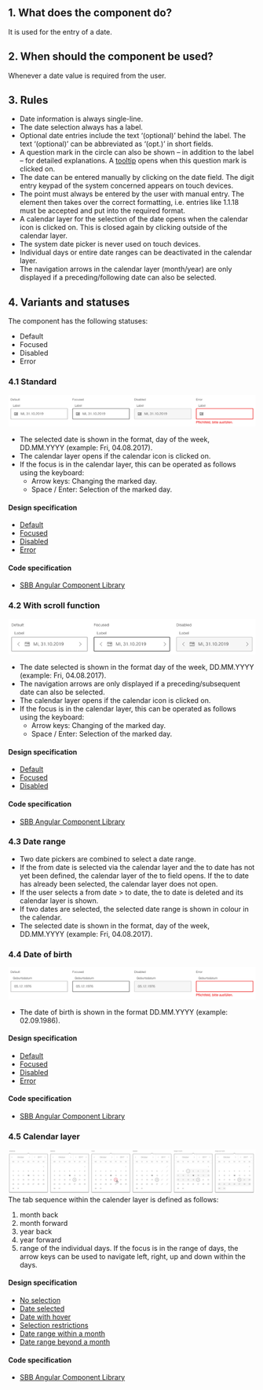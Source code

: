 ## 1. What does the component do?
It is used for the entry of a date.

## 2. When should the component be used?
Whenever a date value is required from the user.

## 3. Rules
* Date information is always single-line.
* The date selection always has a label.
* Optional date entries include the text ‘(optional)’ behind the label. The text ‘(optional)’ can be abbreviated as ‘(opt.)’ in short fields.
* A question mark in the circle can also be shown – in addition to the label – for detailed explanations. A [tooltip](https://digital.sbb.ch/en/websites/components/tooltip) opens when this question mark is clicked on.
* The date can be entered manually by clicking on the date field. The digit entry keypad of the system concerned appears on touch devices.
* The point must always be entered by the user with manual entry. The element then takes over the correct formatting, i.e. entries like 1.1.18 must be accepted and put into the required format.
* A calendar layer for the selection of the date opens when the calendar icon is clicked on. This is closed again by clicking outside of the calendar layer.
* The system date picker is never used on touch devices.
* Individual days or entire date ranges can be deactivated in the calendar layer.
* The navigation arrows in the calendar layer (month/year) are only displayed if a preceding/following date can also be selected.

## 4. Variants and statuses
The component has the following statuses: 
* Default
* Focused
* Disabled
* Error

### 4.1 Standard
![Image of the datepicker component in the standard variant](https://raw.githubusercontent.com/sbb-design-systems/design-system-website-documentation/master/documentation/components/datepicker/images/datepicker_default.png 'class: image')
* The selected date is shown in the format, day of the week, DD.MM.YYYY (example: Fri, 04.08.2017).
* The calendar layer opens if the calendar icon is clicked on.
* If the focus is in the calendar layer, this can be operated as follows using the keyboard:
    * Arrow keys: Changing the marked day.
    * Space / Enter: Selection of the marked day.

#### Design specification
* [Default](https://sbb.invisionapp.com/d/main#/console/15744722/327605628/inspect)
* [Focused](https://sbb.invisionapp.com/d/main#/console/15744722/327605629/inspect)
* [Disabled](https://sbb.invisionapp.com/d/main#/console/15744722/327605630/inspect)
* [Error](https://sbb.invisionapp.com/d/main#/console/15744722/377703710/inspect)

#### Code specification
* [SBB Angular Component Library](https://sbb-angular.app.sbb.ch/latest/content/datepicker)

### 4.2 With scroll function
![Image of the datepicker component with scroll function](https://raw.githubusercontent.com/sbb-design-systems/design-system-website-documentation/master/documentation/components/datepicker/images/datepicker_pageable.png 'class: image')
* The date selected is shown in the format day of the week, DD.MM.YYYY (example: Fri, 04.08.2017).
* The navigation arrows are only displayed if a preceding/subsequent date can also be selected.
* The calendar layer opens if the calendar icon is clicked on.
* If the focus is in the calendar layer, this can be operated as follows using the keyboard:
    * Arrow keys: Changing of the marked day.
    * Space / Enter: Selection of the marked day.

#### Design specification
* [Default](https://sbb.invisionapp.com/d/main#/console/15744722/327605631/inspect)
* [Focused](https://sbb.invisionapp.com/d/main#/console/15744722/327605632/inspect)
* [Disabled](https://sbb.invisionapp.com/d/main#/console/15744722/327605633/inspect)

#### Code specification
* [SBB Angular Component Library](https://sbb-angular.app.sbb.ch/latest/content/datepicker)

### 4.3 Date range
* Two date pickers are combined to select a date range.
* If the from date is selected via the calendar layer and the to date has not yet been defined, the calendar layer of the to field opens. If the to date has already been selected, the calendar layer does not open.
* If the user selects a from date > to date, the to date is deleted and its calendar layer is shown.
* If two dates are selected, the selected date range is shown in colour in the calendar.
* The selected date is shown in the format, day of the week, DD.MM.YYYY (example: Fri, 04.08.2017).

### 4.4 Date of birth
![Image of the datepicker component with date of birth](https://raw.githubusercontent.com/sbb-design-systems/design-system-website-documentation/master/documentation/components/datepicker/images/datepicker_birthdate.png 'class: image')
* The date of birth is shown in the format DD.MM.YYYY (example: 02.09.1986).

#### Design specification
* [Default](https://sbb.invisionapp.com/d/main#/console/15744722/327605634/inspect)
* [Focused](https://sbb.invisionapp.com/d/main#/console/15744722/327605635/inspect)
* [Disabled](https://sbb.invisionapp.com/d/main#/console/15744722/327605636/inspect)
* [Error](https://sbb.invisionapp.com/d/main#/console/15744722/377703711/inspect)

#### Code specification
* [SBB Angular Component Library](https://sbb-angular.app.sbb.ch/latest/content/datepicker)

### 4.5 Calendar layer
![Image of the datepicker component with visible date layer](https://raw.githubusercontent.com/sbb-design-systems/design-system-website-documentation/master/documentation/components/datepicker/images/datepicker_picker.png 'class: image')
The tab sequence within the calender layer is defined as follows:
1. month back
2. month forward
3. year back
4. year forward
5. range of the individual days. If the focus is in the range of days, the arrow keys can be used to navigate left, right, up and down within the days.

#### Design specification
* [No selection](https://sbb.invisionapp.com/d/main#/console/15744722/327605637/inspect)
* [Date selected](https://sbb.invisionapp.com/d/main#/console/15744722/327605638/inspect)
* [Date with hover](https://sbb.invisionapp.com/d/main#/console/15744722/327605639/inspect)
* [Selection restrictions](https://sbb.invisionapp.com/d/main#/console/15744722/327605640/inspect)
* [Date range within a month](https://sbb.invisionapp.com/d/main#/console/15744722/327605641/inspect)
* [Date range beyond a month](https://sbb.invisionapp.com/d/main#/console/15744722/327605642/inspect)

#### Code specification
* [SBB Angular Component Library](https://sbb-angular.app.sbb.ch/latest/content/datepicker)